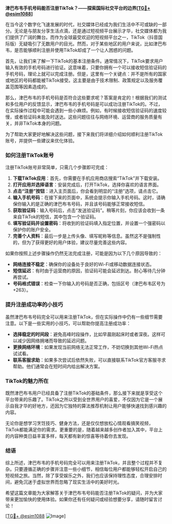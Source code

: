 **津巴布韦手机号码能否注册TikTok？——探索国际社交平台的边界[[TG💪+ @esim1088](https://t.me/s/esim1088)]**

在当今这个数字化飞速发展的时代，社交媒体已经成为我们生活中不可或缺的一部分。无论是与朋友分享生活点滴，还是通过短视频平台展示才华，社交媒体都为我们提供了广阔的舞台。而作为全球最受欢迎的短视频平台之一，TikTok（抖音国际版）无疑吸引了无数用户的目光。然而，对于某些地区的用户来说，比如津巴布韦，是否能够顺利注册并使用TikTok却成了一个让人困惑的问题。

首先，让我们来了解一下TikTok的基本注册条件。通常情况下，TikTok要求用户输入有效的手机号码进行验证。这意味着，只要你拥有一个可以接收短信验证码的手机号码，理论上就可以完成注册。但是，这里有一个关键点：并不是所有的国家或地区的号码都能被TikTok接受。这主要是由于技术限制、政策规定以及服务覆盖范围等因素造成的。

那么，津巴布韦的手机号码是否符合这些要求呢？答案是肯定的！根据我们的测试和多位用户的反馈显示，津巴布韦的手机号码是可以成功注册TikTok的。不过，在实际操作过程中可能会遇到一些小麻烦。例如，有时候接收短信验证码的速度较慢，或者验证码未能及时送达。这些问题往往与网络环境、运营商的服务质量有关，并非TikTok本身的问题。

为了帮助大家更好地解决这些问题，接下来我们将详细介绍如何顺利注册TikTok账号，并提供一些建议来优化体验。

### 如何注册TikTok账号

注册TikTok账号非常简单，只需几个步骤即可完成：

1. **下载TikTok应用**：首先，你需要在手机应用商店搜索“TikTok”并下载安装。
2. **打开应用并选择语言**：安装完成后，打开TikTok，选择你喜欢的语言界面。
3. **点击“注册”按钮**：进入主页面后，你会看到明显的“注册”选项，请点击它。
4. **输入手机号码**：在接下来的页面中，系统会提示你输入手机号码。这时，请确保你输入的是正确的津巴布韦号码，并且该号码能够正常接收短信。
5. **获取验证码**：输入号码后，点击“发送验证码”。稍等片刻，你应该会收到一条来自TikTok的短信，其中包含一个验证码。
6. **填写验证码并设置密码**：将收到的验证码填入指定位置，并设置一个强密码以保护你的账户安全。
7. **完善个人资料**：最后一步是上传头像、填写昵称等信息。虽然这不是强制性的，但为了获得更好的用户体验，建议尽量完善这些内容。

如果你按照上述步骤操作仍然无法完成注册，可能是因为以下几个原因导致的：

- **网络连接不稳定**：确保你的设备处于良好的Wi-Fi或移动数据连接状态。
- **短信延迟**：有时由于运营商的原因，验证码可能会延迟到达。耐心等待几分钟再尝试。
- **号码格式错误**：检查一下你输入的号码是否正确，包括区号（津巴布韦区号为+263）。

### 提升注册成功率的小技巧

虽然津巴布韦号码完全可以用来注册TikTok，但在实际操作中仍有一些细节需要注意。以下是一些实用的小技巧，可以帮助你提高注册成功率：

- **选择稳定的时间段**：避免高峰时段操作，比如早晨刚起床时或者深夜。这样可以减少因网络拥堵而导致的延迟问题。
- **更换网络环境**：如果发现当前网络无法正常工作，不妨切换到其他Wi-Fi热点试试看。
- **联系客服求助**：如果多次尝试后依然失败，可以直接联系TikTok官方客服寻求帮助。他们通常会在短时间内给出解决方案。

### TikTok的魅力所在

既然津巴布韦用户已经具备了注册TikTok的基础条件，那么接下来就是享受这个平台带来的乐趣了。TikTok之所以受到全世界用户的喜爱，不仅因为它是一个展示自我才华的好地方，还因为它独特的算法推荐机制让用户能够快速找到感兴趣的内容。

无论你是想学习烹饪技巧、健身方法，还是仅仅想放松心情观看搞笑视频，TikTok都能满足你的需求。更重要的是，随着越来越多创作者加入其中，平台上的内容种类日益丰富多样，每天都有新的惊喜等待着你去发现。

### 结语

综上所述，津巴布韦的手机号码完全可以用来注册TikTok，并且整个过程并不复杂。只要遵循正确的步骤并注意一些小细节，相信每位用户都能够轻松开启自己的短视频之旅。当然，除了享受娱乐之外，我们也应该保持理性态度，合理安排时间，避免沉迷于虚拟世界而忽略了现实生活中的美好时光。

希望这篇文章能为大家解答关于津巴布韦号码能否注册TikTok的疑问，并为大家带来更加愉快的使用体验。如果你还有任何疑问或经验想要分享，请随时留言讨论！

[[TG💪+ @esim1088](https://t.me/s/esim1088) ![Image](https://i.postimg.cc/4NQfJmqS/Snipaste-2025-05-13-00-14-12.png)]
